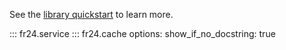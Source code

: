 See the [library quickstart](../usage/quickstart.md) to learn more.

::: fr24.service
::: fr24.cache
    options:
        show_if_no_docstring: true